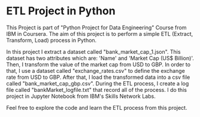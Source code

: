 # ETL Project in Python
<p>This Project is part of "Python Project for Data Engineering" Course from IBM in Coursera. The aim of this project is to perform a simple ETL (Extract, Transform, Load) process in Python.</p>
<p>In this project I extract a dataset called "bank_market_cap_1.json". This dataset has two attributes which are: 'Name' and 'Market Cap (US$ Billion)'.
Then, I transform the value of the market cap from USD to GBP. In order to that, I use a dataset called "exchange_rates.csv" to define the exchange rate from USD to GBP.
After that, I load the transformed data into a csv file called "bank_market_cap_gbp.csv".
During the ETL process, I create a log file called "bankMarket_logfile.txt" that record all of the process.
I do this project in Jupyter Notebook from IBM's Skills Network Labs.</p>
<p>Feel free to explore the code and learn the ETL process from this project.</p>
